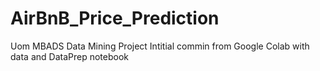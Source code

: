 # AirBnB_Price_Prediction
Uom MBADS Data Mining Project 
Intitial commin from Google Colab with data and DataPrep notebook

